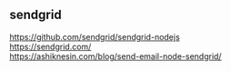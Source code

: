 ## sendgrid
https://github.com/sendgrid/sendgrid-nodejs  
https://sendgrid.com/  
https://ashiknesin.com/blog/send-email-node-sendgrid/
